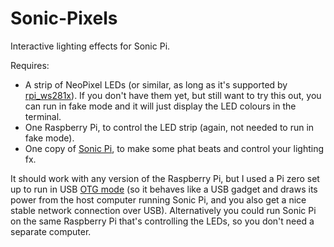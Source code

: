 # Sonic-Pixels

Interactive lighting effects for Sonic Pi.

Requires:
- A strip of NeoPixel LEDs (or similar, as long as it's supported by [rpi_ws281x](https://github.com/jgarff/rpi_ws281x)). If you don't have them yet, but still want to try this out, you can run in fake mode and it will just display the LED colours in the terminal.
- One Raspberry Pi, to control the LED strip (again, not needed to run in fake mode).
- One copy of [Sonic Pi](http://sonic-pi.net/), to make some phat beats and control your lighting fx.

It should work with any version of the Raspberry Pi, but I used a Pi zero set up to run in USB [OTG mode](https://gist.github.com/gbaman/975e2db164b3ca2b51ae11e45e8fd40a) (so it behaves like a USB gadget and draws its power from the host computer running Sonic Pi, and you also get a nice stable network connection over USB). Alternatively you could run Sonic Pi on the same Raspberry Pi that's controlling the LEDs, so you don't need a separate computer.
